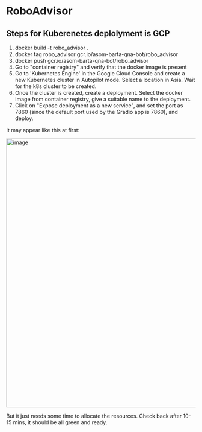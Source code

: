 # RoboAdvisor

## Steps for Kuberenetes deplolyment is GCP

1. docker build -t robo_advisor .
2. docker tag robo_advisor gcr.io/asom-barta-qna-bot/robo_advisor
3. docker push gcr.io/asom-barta-qna-bot/robo_advisor
4. Go to "container registry" and verify that the docker image is present
5. Go to 'Kubernetes Engine' in the Google Cloud Console and create a new Kubernetes cluster in Autopilot mode. Select a location in Asia. Wait for the k8s cluster to be created.
6. Once the cluster is created, create a deployment. Select the docker image from container registry, give a suitable name to the deployment.
7. Click on "Expose deployment as a new service", and set the port as 7860 (since the default port used by the Gradio app is 7860), and deploy.

It may appear like this at first:

<img width="713" alt="image" src="https://github.com/PrashantSaikia/RoboAdvisor/assets/39755678/7d0def80-b955-4293-8c0c-6b5f33bf3569">

But it just needs some time to allocate the resources. Check back after 10-15 mins, it should be all green and ready.
